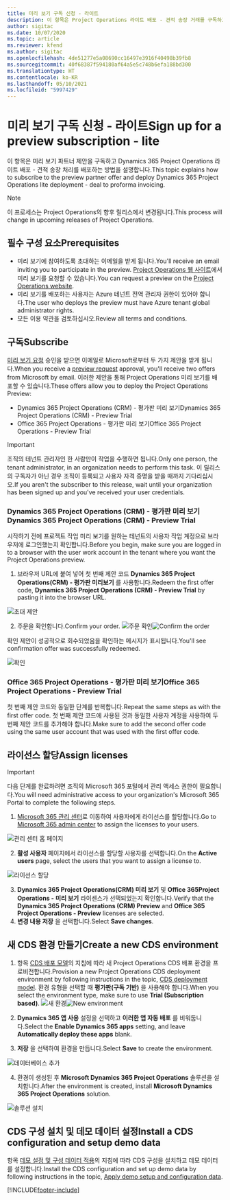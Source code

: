 ```yaml
---
title: 미리 보기 구독 신청 - 라이트
description: 이 항목은 Project Operations 라이트 배포 - 견적 송장 거래를 구독하고 배포하는 방법에 대한 정보를 제공합니다.
author: sigitac
ms.date: 10/07/2020
ms.topic: article
ms.reviewer: kfend
ms.author: sigitac
ms.openlocfilehash: 4de51277e5a08690cc16497e3916f40498b39fb8
ms.sourcegitcommit: 40f68387f594180af64a5e5c748b6efa188bd300
ms.translationtype: HT
ms.contentlocale: ko-KR
ms.lasthandoff: 05/10/2021
ms.locfileid: "5997429"
---
```

# <a name="sign-up-for-a-preview-subscription---lite"></a><span data-ttu-id="7e2cf-103">미리 보기 구독 신청 - 라이트</span><span class="sxs-lookup"><span data-stu-id="7e2cf-103">Sign up for a preview subscription - lite</span></span> 

<span data-ttu-id="7e2cf-104">이 항목은 미리 보기 파트너 제안을 구독하고 Dynamics 365 Project Operations 라이트 배포 - 견적 송장 처리를 배포하는 방법을 설명합니다.</span><span class="sxs-lookup"><span data-stu-id="7e2cf-104">This topic explains how to subscribe to the preview partner offer and deploy Dynamics 365 Project Operations lite deployment - deal to proforma invoicing.</span></span>

> [!NOTE]
> <span data-ttu-id="7e2cf-105">이 프로세스는 Project Operations의 향후 릴리스에서 변경됩니다.</span><span class="sxs-lookup"><span data-stu-id="7e2cf-105">This process will change in upcoming releases of Project Operations.</span></span>

## <a name="prerequisites"></a><span data-ttu-id="7e2cf-106">필수 구성 요소</span><span class="sxs-lookup"><span data-stu-id="7e2cf-106">Prerequisites</span></span>

- <span data-ttu-id="7e2cf-107">미리 보기에 참여하도록 초대하는 이메일을 받게 됩니다.</span><span class="sxs-lookup"><span data-stu-id="7e2cf-107">You'll receive an email inviting you to participate in the preview.</span></span> <span data-ttu-id="7e2cf-108">[Project Operations 웹 사이트](https://dynamics.microsoft.com/en-us/project-operations/overview/)에서 미리 보기를 요청할 수 있습니다.</span><span class="sxs-lookup"><span data-stu-id="7e2cf-108">You can request a preview on the [Project Operations website](https://dynamics.microsoft.com/en-us/project-operations/overview/).</span></span>
- <span data-ttu-id="7e2cf-109">미리 보기를 배포하는 사용자는 Azure 테넌트 전역 관리자 권한이 있어야 합니다.</span><span class="sxs-lookup"><span data-stu-id="7e2cf-109">The user who deploys the preview must have Azure tenant global administrator rights.</span></span>
- <span data-ttu-id="7e2cf-110">모든 이용 약관을 검토하십시오.</span><span class="sxs-lookup"><span data-stu-id="7e2cf-110">Review all terms and conditions.</span></span>

## <a name="subscribe"></a><span data-ttu-id="7e2cf-111">구독</span><span class="sxs-lookup"><span data-stu-id="7e2cf-111">Subscribe</span></span>

<span data-ttu-id="7e2cf-112">[미리 보기 요청](https://forms.office.com/FormsPro/Pages/ResponsePage.aspx?id=v4j5cvGGr0GRqy180BHbR56j8lZs0FdAvwT75_WNFyxUMkRDV1NYQU5TNjE2VjhKOVBUNVg2R0s1NC4u) 승인을 받으면 이메일로 Microsoft로부터 두 가지 제안을 받게 됩니다.</span><span class="sxs-lookup"><span data-stu-id="7e2cf-112">When you receive a [preview request](https://forms.office.com/FormsPro/Pages/ResponsePage.aspx?id=v4j5cvGGr0GRqy180BHbR56j8lZs0FdAvwT75_WNFyxUMkRDV1NYQU5TNjE2VjhKOVBUNVg2R0s1NC4u) approval, you'll receive two offers from Microsoft by email.</span></span> <span data-ttu-id="7e2cf-113">이러한 제안을 통해 Project Operations 미리 보기를 배포할 수 있습니다.</span><span class="sxs-lookup"><span data-stu-id="7e2cf-113">These offers allow you to deploy the Project Operations Preview:</span></span>

- <span data-ttu-id="7e2cf-114">Dynamics 365 Project Operations (CRM) - 평가판 미리 보기</span><span class="sxs-lookup"><span data-stu-id="7e2cf-114">Dynamics 365 Project Operations (CRM) - Preview Trial</span></span>
- <span data-ttu-id="7e2cf-115">Office 365 Project Operations - 평가판 미리 보기</span><span class="sxs-lookup"><span data-stu-id="7e2cf-115">Office 365 Project Operations - Preview Trial</span></span>

> [!IMPORTANT]
> <span data-ttu-id="7e2cf-116">조직의 테넌트 관리자인 한 사람만이 작업을 수행하면 됩니다.</span><span class="sxs-lookup"><span data-stu-id="7e2cf-116">Only one person, the tenant administrator, in an organization needs to perform this task.</span></span> <span data-ttu-id="7e2cf-117">이 릴리스의 구독자가 아닌 경우 조직이 등록되고 사용자 자격 증명을 받을 때까지 기다리십시오.</span><span class="sxs-lookup"><span data-stu-id="7e2cf-117">If you aren't the subscriber to this release, wait until your organization has been signed up and you've received your user credentials.</span></span>

### <a name="dynamics-365-project-operations-crm---preview-trial"></a><span data-ttu-id="7e2cf-118">Dynamics 365 Project Operations (CRM) - 평가판 미리 보기</span><span class="sxs-lookup"><span data-stu-id="7e2cf-118">Dynamics 365 Project Operations (CRM) - Preview Trial</span></span> 

<span data-ttu-id="7e2cf-119">시작하기 전에 프로젝트 작업 미리 보기를 원하는 테넌트의 사용자 작업 계정으로 브라우저에 로그인했는지 확인합니다.</span><span class="sxs-lookup"><span data-stu-id="7e2cf-119">Before you begin, make sure you are logged in to a browser with the user work account in the tenant where you want the Project Operations preview.</span></span>

1. <span data-ttu-id="7e2cf-120">브라우저 URL에 붙여 넣어 첫 번째 제안 코드 **Dynamics 365 Project Operations(CRM) - 평가판 미리보기** 를 사용합니다.</span><span class="sxs-lookup"><span data-stu-id="7e2cf-120">Redeem the first offer code, **Dynamics 365 Project Operations (CRM) - Preview Trial** by pasting it into the browser URL.</span></span>

![초대 제안](./media/16RedeemFirstOfferNew.png)

2. <span data-ttu-id="7e2cf-122">주문을 확인합니다.</span><span class="sxs-lookup"><span data-stu-id="7e2cf-122">Confirm your order.</span></span>
<span data-ttu-id="7e2cf-123">![주문 확인](./media/17ConfirmOrderNew.png)</span><span class="sxs-lookup"><span data-stu-id="7e2cf-123">![Confirm the order](./media/17ConfirmOrderNew.png)</span></span>

<span data-ttu-id="7e2cf-124">확인 제안이 성공적으로 회수되었음을 확인하는 메시지가 표시됩니다.</span><span class="sxs-lookup"><span data-stu-id="7e2cf-124">You'll see confirmation offer was successfully redeemed.</span></span>

![확인](./media/18OrderConfirmationNew.png)

### <a name="office-365-project-operations---preview-trial"></a><span data-ttu-id="7e2cf-126">Office 365 Project Operations - 평가판 미리 보기</span><span class="sxs-lookup"><span data-stu-id="7e2cf-126">Office 365 Project Operations - Preview Trial</span></span>

<span data-ttu-id="7e2cf-127">첫 번째 제안 코드와 동일한 단계를 반복합니다.</span><span class="sxs-lookup"><span data-stu-id="7e2cf-127">Repeat the same steps as with the first offer code.</span></span> <span data-ttu-id="7e2cf-128">첫 번째 제안 코드에 사용된 것과 동일한 사용자 계정을 사용하여 두 번째 제안 코드를 추가해야 합니다.</span><span class="sxs-lookup"><span data-stu-id="7e2cf-128">Make sure to add the second offer code using the same user account that was used with the first offer code.</span></span>

## <a name="assign-licenses"></a><span data-ttu-id="7e2cf-129">라이선스 할당</span><span class="sxs-lookup"><span data-stu-id="7e2cf-129">Assign licenses</span></span>

> [!IMPORTANT]
> <span data-ttu-id="7e2cf-130">다음 단계를 완료하려면 조직의 Microsoft 365 포털에서 관리 액세스 권한이 필요합니다.</span><span class="sxs-lookup"><span data-stu-id="7e2cf-130">You will need administrative access to your organization's Microsoft 365 Portal to complete the following steps.</span></span>


1. <span data-ttu-id="7e2cf-131">[Microsoft 365 관리 센터](https://portal.office.com/)로 이동하여 사용자에게 라이선스를 할당합니다.</span><span class="sxs-lookup"><span data-stu-id="7e2cf-131">Go to [Microsoft 365 admin center](https://portal.office.com/) to assign the licenses to your users.</span></span>

![관리 센터 홈 페이지](./media/14AdminPortal.png)

2. <span data-ttu-id="7e2cf-133">**활성 사용자** 페이지에서 라이선스를 할당할 사용자를 선택합니다.</span><span class="sxs-lookup"><span data-stu-id="7e2cf-133">On the **Active users** page, select the users that you want to assign a license to.</span></span>

![라이선스 할당](./media/15AssignLicenses.png)

3. <span data-ttu-id="7e2cf-135">**Dynamics 365 Project Operations(CRM) 미리 보기** 및 **Office 365Project Operations - 미리 보기** 라이센스가 선택되었는지 확인합니다.</span><span class="sxs-lookup"><span data-stu-id="7e2cf-135">Verify that the **Dynamics 365 Project Operations (CRM) Preview** and **Office 365 Project Operations - Preview** licenses are selected.</span></span> 
4. <span data-ttu-id="7e2cf-136">**변경 내용 저장** 을 선택합니다.</span><span class="sxs-lookup"><span data-stu-id="7e2cf-136">Select **Save changes**.</span></span>

## <a name="create-a-new-cds-environment"></a><span data-ttu-id="7e2cf-137">새 CDS 환경 만들기</span><span class="sxs-lookup"><span data-stu-id="7e2cf-137">Create a new CDS environment</span></span>

1. <span data-ttu-id="7e2cf-138">항목 [CDS 배포 모델](lite-deployment.md)의 지침에 따라 새 Project Operations CDS 배포 환경을 프로비전합니다.</span><span class="sxs-lookup"><span data-stu-id="7e2cf-138">Provision a new Project Operations CDS deployment environment by following instructions in the topic, [CDS deployment model](lite-deployment.md).</span></span> <span data-ttu-id="7e2cf-139">환경 유형을 선택할 때 **평가판(구독 기반)** 을 사용해야 합니다.</span><span class="sxs-lookup"><span data-stu-id="7e2cf-139">When you select the environment type, make sure to use **Trial (Subscription based)**.</span></span>
<span data-ttu-id="7e2cf-140">![새 환경](./media/19CreateEnvironment.png)</span><span class="sxs-lookup"><span data-stu-id="7e2cf-140">![New environment](./media/19CreateEnvironment.png)</span></span>

2. <span data-ttu-id="7e2cf-141">**Dynamics 365 앱 사용** 설정을 선택하고 **이러한 앱 자동 배포** 를 비워둡니다.</span><span class="sxs-lookup"><span data-stu-id="7e2cf-141">Select the **Enable Dynamics 365 apps** setting, and leave **Automatically deploy these apps** blank.</span></span>  
3. <span data-ttu-id="7e2cf-142">**저장** 을 선택하여 환경을 만듭니다.</span><span class="sxs-lookup"><span data-stu-id="7e2cf-142">Select **Save** to create the environment.</span></span>

![데이터베이스 추가](./media/20CreateEnvironment1.png)

4. <span data-ttu-id="7e2cf-144">환경이 생성된 후 **Microsoft Dynamics 365 Project Operations** 솔루션을 설치합니다.</span><span class="sxs-lookup"><span data-stu-id="7e2cf-144">After the environment is created, install **Microsoft Dynamics 365 Project Operations** solution.</span></span> 

![솔루션 설치](./media/21InstallSolution.png)

## <a name="install-a-cds-configuration-and-setup-demo-data"></a><span data-ttu-id="7e2cf-146">CDS 구성 설치 및 데모 데이터 설정</span><span class="sxs-lookup"><span data-stu-id="7e2cf-146">Install a CDS configuration and setup demo data</span></span>

<span data-ttu-id="7e2cf-147">항목 [데모 설정 및 구성 데이터 적용](lite-apply-demo-setup-config-data.md)의 지침에 따라 CDS 구성을 설치하고 데모 데이터를 설정합니다.</span><span class="sxs-lookup"><span data-stu-id="7e2cf-147">Install the CDS configuration and set up demo data by following instructions in the topic, [Apply demo setup and configuration data](lite-apply-demo-setup-config-data.md).</span></span>


[!INCLUDE[footer-include](../includes/footer-banner.md)]